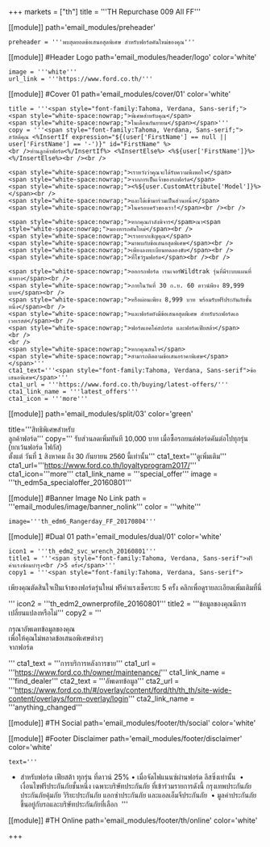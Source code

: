+++
markets = ["th"]
title = '''TH Repurchase 009 All FF'''

[[module]]
path='email_modules/preheader'

	preheader = '''พบสุดยอดข้อเสนอสุดพิเศษ สำหรับฟอร์ดคันใหม่ของคุณ'''

[[module]] #Header Logo
path='email_modules/header/logo'
color='white'

	image = '''white'''
	url_link = '''https://www.ford.co.th/'''

[[module]] #Cover 01
path='email_modules/cover/01'
color='white'

	title = '''<span style="font-family:Tahoma, Verdana, Sans-serif;">
	<span style="white-space:nowrap;">พิเศษสำหรับคุณ</span> 
	<span style="white-space:nowrap;">ในเดือนกันยายน</span></span>'''
	copy = '''<span style="font-family:Tahoma, Verdana, Sans-serif;">
	สวัสดีคุณ <%InsertIf expression="${(user['FirstName'] == null || user['FirstName'] == '-')}" id="FirstName" %>
	<br />ท่านลูกค้าฟอร์ด<%/InsertIf%> <%InsertElse%> <%${user['FirstName']}%> <%/InsertElse%><br /><br />

	<span style="white-space:nowrap;">เราหวังว่าคุณจะได้รับความพึงพอใจ</span>
	<span style="white-space:nowrap;">จากการเป็นเจ้าของรถฟอร์ด</span> 
	<span style="white-space:nowrap;"><%${user.CustomAttribute['Model']}%> </span><br />
	<span style="white-space:nowrap;">และได้เข้ามาร่วมเป็นส่วนหนึ่ง</span>
	<span style="white-space:nowrap;">ในครอบครัวของเรา!</span><br /><br />

	<span style="white-space:nowrap;">หากคุณกำลังพิจาร</spam>ณา<span style="white-space:nowrap;">มองหารถคันใหม่</span><br />
	<span style="white-space:nowrap;">เราอยากเชิญคุณ</span>
	<span style="white-space:nowrap;">มาพบกับข้อเสนอสุดพิเศษ</span><br />
	<span style="white-space:nowrap;">เพียงลงทะเบียนทดลองขับ</span><br />
	<span style="white-space:nowrap;">ที่โชว์รูมฟอร์ด</span><br /><br />

	<span style="white-space:nowrap;">ออกรถฟอร์ด เรนเจอร์Wildtrak รุ่นที่มีระบบแผนที่นำทาง</span><br />
	<span style="white-space:nowrap;">ภายในวันที่ 30 ก.ย. 60 ดาวน์พียง 89,999 บาท</span><br /> 
	<span style="white-space:nowrap;">หรือผ่อนเพียง 8,999 บาท พร้อมรับฟรีประกันภัยชั้นหนึ่ง</span><br />
	<span style="white-space:nowrap;">และฟอร์ดยังมีข้อเสนอสุดพิเศษ สำหรับรถฟอร์ดเอเวอเรสต์</span><br />
	<span style="white-space:nowrap;">ฟอร์ดเอคโค่สปอร์ต และฟอร์ดเฟียสต้า</span>
    <br />
	<br />
	<span style="white-space:nowrap;">หากคุณสนใจ</span>
	<span style="white-space:nowrap;">สามารถติดตามข้อเสนอราคาพิเศษ</span></span>'''
	cta1_text='''<span style="font-family:Tahoma, Verdana, Sans-serif">ข้อเสนอพิเศษ</span>'''
	cta1_url = '''https://www.ford.co.th/buying/latest-offers/'''
	cta1_link_name = '''latest_offers'''
	cta1_icon = '''more'''


[[module]]
path='email_modules/split/03'
color='green'

title='''<span style="font-family:Tahoma, Verdana, Sans-serif">สิทธิพิเศษสำหรับ<br />ลูกค้าฟอร์ด</span>'''
copy='''<span style="font-family:Tahoma, Verdana, Sans-serif;">
<span style="white-space:nowrap;">รับส่วนลดเพิ่มทันที</span> 
<span style="white-space:nowrap;">10,000 บาท</span> 
<span style="white-space:nowrap;">เมื่อซื้อรถยนต์ฟอร์ดคันต่อไปทุกรุ่น</span> 
<span style="white-space:nowrap;">(ยกเว้นฟอร์ด โฟกัส)</span><br /> 
<span style="white-space:nowrap;">ตั้งแต่</span> 
<span style="white-space:nowrap;">วันที่ 1 สิงหาคม</span> 
<span style="white-space:nowrap;">ถึง 30 กันยายน 2560</span>
<span style="white-space:nowrap;">นี้เท่านั้น</span></span>'''
cta1_text='''<span style="font-family:Tahoma, Verdana, Sans-serif">ดูเพิ่มเติม</span>'''
cta1_url='''https://www.ford.co.th/loyaltyprogram2017/'''
cta1_icon='''more'''
cta1_link_name = '''special_offer'''
image = '''th_edm5a_specialoffer_20160801'''

[[module]] #Banner Image No Link
path = '''email_modules/image/banner_nolink'''
color = '''white'''

	image='''th_edm6_Rangerday_FF_20170804'''

[[module]] #Dual 01
path='email_modules/dual/01'
color='white'

	icon1 = '''th_edm2_svc_wrench_20160801'''
	title1 = '''<span style="font-family:Tahoma, Verdana, Sans-serif">ฟรีค่าแรงซ่อมบำรุง<br />5 ครั้ง</span>'''
	copy1 = '''<span style="font-family:Tahoma, Verdana, Sans-serif">

<span style="white-space:nowrap;">เพียงคุณตัดสินใจเป็นเจ้าของฟอร์ดรุ่นใหม่</span> 
<span style="white-space:nowrap;">ฟรีค่าแรงเช็คระยะ 5 ครั้ง</span> 
<span style="white-space:nowrap;">คลิกเพื่อดูรายละเอียดเพิ่มเติมที่นี่</span>

</span>'''
	icon2 = '''th_edm2_ownerprofile_20160801'''
	title2 = '''<span style="font-family:Tahoma, Verdana, Sans-serif">ข้อมูลของคุณมีการ<br />เปลี่ยนแปลงหรือไม่</span>'''
	copy2 = '''<span style="font-family:Tahoma, Verdana, Sans-serif">

กรุณาอัพเดทข้อมูลของคุณ <br />
<span style=" white-space:nowrap;">เพื่อให้คุณ</span><span style=" white-space:nowrap;">ไม่พลาด</span><span style=" white-space:nowrap;">ข้อเสนอ</span><span style=" white-space:nowrap;">พิเศษ</span>ต่างๆ <br />
<span style=" white-space:nowrap;">จากฟอร์ด</span>

</span>'''
	cta1_text = '''<span style="font-family:Tahoma, Verdana, Sans-serif">การบริการหลังการขาย</span>'''
	cta1_url = '''https://www.ford.co.th/owner/maintenance/'''
	cta1_link_name = '''find_dealer'''
	cta2_text = '''<span style="font-family:Tahoma, Verdana, Sans-serif">อัพเดทข้อมูล</span>'''
	cta2_url = '''https://www.ford.co.th/#/overlay/content/ford/th/th_th/site-wide-content/overlays/form-overlay/login'''
	cta2_link_name = '''anything_changed'''


[[module]] #TH Social
path='email_modules/footer/th/social'
color='white'

[[module]] #Footer Disclaimer
path='email_modules/footer/disclaimer'
color='white'

	text='''
* สำหรับฟอร์ด เฟียสต้า ทุกรุ่น ที่ดาวน์  25% • เมื่อจัดไฟแนนซ์ผ่านฟอร์ด ลีสซิ่งเท่านั้น  • เงื่อนไขฟรีประกันภัยชั้นหนึ่ง 
เฉพาะบริษัทประกันภัย ที่เข้าร่วมรายการดังนี้ กรุงเทพประกันภัย ประกันภัยคุ้มภัย วิริยะประกันภัย แอกซ่าประกันภัย 
และแอลเอ็มจีประกันภัย  • มูลค่าประกันภัยขึ้นอยู่กับรถและบริษัทประกันภัยที่เลือก 
'''


[[module]] #TH Online
path='email_modules/footer/th/online'
color='white'

+++